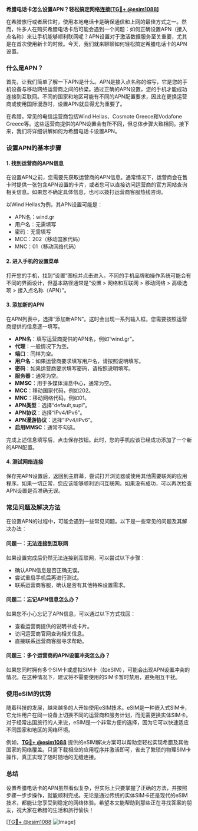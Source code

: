 **希腊电话卡怎么设置APN？轻松搞定网络连接[[TG💪+ @esim1088](https://t.me/s/esim1088)]**

在希腊旅行或者居住时，使用本地电话卡是确保通信和上网的最佳方式之一。然而，许多人在购买希腊电话卡后可能会遇到一个问题：如何正确设置APN（接入点名称）来让手机能够顺利联网呢？APN设置对于激活数据服务至关重要，尤其是在首次使用新卡的时候。今天，我们就来聊聊如何轻松搞定希腊电话卡的APN设置。

### 什么是APN？

首先，让我们简单了解一下APN是什么。APN是接入点名称的缩写，它是您的手机设备与移动网络运营商之间的桥梁。通过正确的APN设置，您的手机才能成功连接到互联网。不同的国家和地区可能有不同的APN配置要求，因此在更换运营商或使用国际漫游时，设置APN就显得尤为重要了。

在希腊，常见的电信运营商包括Wind Hellas、Cosmote Greece和Vodafone Greece等。这些运营商提供的APN设置会有所不同，但总体步骤大致相同。接下来，我们将详细讲解如何为希腊电话卡设置APN。

### 设置APN的基本步骤

#### 1. 找到运营商的APN信息

在设置APN之前，您需要先获取运营商的APN信息。通常情况下，运营商会在售卡时提供一张包含APN设置的卡片，或者您可以直接访问运营商的官方网站查询相关信息。如果您不确定具体信息，也可以拨打运营商客服热线咨询。

以Wind Hellas为例，其APN设置可能是：
- APN名：wind.gr
- 用户名：无需填写
- 密码：无需填写
- MCC：202（移动国家代码）
- MNC：01（移动网络代码）

#### 2. 进入手机的设置菜单

打开您的手机，找到“设置”图标并点击进入。不同的手机品牌和操作系统可能会有不同的界面设计，但基本路径通常是“设置 > 网络和互联网 > 移动网络 > 高级选项 > 接入点名称（APN）”。

#### 3. 添加新的APN

在APN列表中，选择“添加新APN”。这时会出现一系列输入框，您需要按照运营商提供的信息逐一填写。

- **APN名**：填写运营商提供的APN名，例如“wind.gr”。
- **代理**：一般情况下为空。
- **端口**：同样为空。
- **用户名**：如果运营商要求填写用户名，请按照说明填写。
- **密码**：如果运营商要求填写密码，请按照说明填写。
- **服务器**：通常为空。
- **MMSC**：用于多媒体消息中心，通常为空。
- **MCC**：移动国家代码，例如202。
- **MNC**：移动网络代码，例如01。
- **APN类型**：选择“default,supl”。
- **APN协议**：选择“IPv4/IPv6”。
- **APN漫游协议**：选择“IPv4/IPv6”。
- **启用MMSC**：通常不勾选。

完成上述信息填写后，点击保存按钮。此时，您的手机应该已经成功添加了一个新的APN配置。

#### 4. 测试网络连接

保存完APN设置后，返回到主屏幕，尝试打开浏览器或使用其他需要联网的应用程序。如果一切正常，您应该能够顺利访问互联网。如果没有成功，可以再次检查APN设置是否准确无误。

### 常见问题及解决方法

在设置APN的过程中，可能会遇到一些常见问题。以下是一些常见的问题及其解决办法：

#### 问题一：无法连接到互联网

如果设置完成后仍然无法连接到互联网，可以尝试以下步骤：
- 确认APN信息是否正确无误。
- 尝试重启手机后再进行测试。
- 联系运营商客服，确认是否有其他特殊设置需求。

#### 问题二：忘记APN信息怎么办？

如果您不小心忘记了APN信息，可以通过以下方式找回：
- 查看运营商提供的说明书或卡片。
- 访问运营商官网查询相关信息。
- 直接联系运营商客服寻求帮助。

#### 问题三：多个运营商的APN设置冲突怎么办？

如果您同时拥有多个SIM卡或虚拟SIM卡（如eSIM），可能会出现APN设置冲突的情况。在这种情况下，建议将不需要使用的SIM卡暂时禁用，避免相互干扰。

### 使用eSIM的优势

随着科技的发展，越来越多的人开始使用eSIM技术。eSIM是一种嵌入式SIM卡，它允许用户在同一设备上切换不同的运营商和服务计划，而无需更换实体SIM卡。对于经常出国旅行的人来说，eSIM是一个非常方便的选择，因为它可以快速适应不同国家和地区的网络环境。

例如，**[TG💪+ @esim1088](https://t.me/s/esim1088)** 提供的eSIM解决方案可以帮助您轻松实现希腊及其他国家的网络覆盖。只需下载相应的应用程序并激活即可，省去了繁琐的物理SIM卡操作，真正实现了随时随地的无缝连接。

### 总结

设置希腊电话卡的APN虽然看似复杂，但实际上只要掌握了正确的方法，并按照步骤一步步操作，就能顺利完成。无论是通过传统的实体SIM卡还是现代的eSIM技术，都能让您享受到稳定的网络体验。希望本文能帮助到那些正在寻找答案的朋友，祝大家在希腊的生活和旅行愉快！

[[TG💪+ @esim1088](https://t.me/s/esim1088) ![Image](https://i.postimg.cc/4NQfJmqS/Snipaste-2025-05-13-00-14-12.png)]
